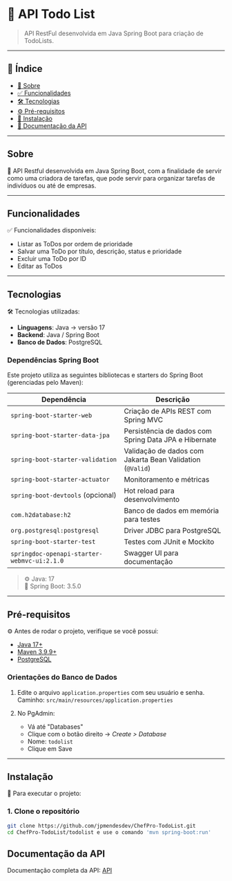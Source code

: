 ﻿# 📘 API Todo List

> API RestFul desenvolvida em Java Spring Boot para criação de TodoLists.

---

## 📌 Índice

- [📘 Sobre](#sobre)
- [✅ Funcionalidades](#funcionalidades)
- [🛠 Tecnologias](#tecnologias)
- [⚙️ Pré-requisitos](#pré-requisitos)
- [🧰 Instalação](#instalação)
- [🔧 Documentação da API](#documentação-da-api)

---

## Sobre

📝 API Restful desenvolvida em Java Spring Boot, com a finalidade de servir como uma criadora de tarefas, que pode servir para organizar tarefas de indivíduos ou até de empresas.

---

## Funcionalidades

✅ Funcionalidades disponíveis:

- Listar as ToDos por ordem de prioridade  
- Salvar uma ToDo por título, descrição, status e prioridade  
- Excluir uma ToDo por ID  
- Editar as ToDos  

---

## Tecnologias

🛠 Tecnologias utilizadas:

- **Linguagens**: Java → versão 17  
- **Backend**: Java / Spring Boot  
- **Banco de Dados**: PostgreSQL  

### Dependências Spring Boot

Este projeto utiliza as seguintes bibliotecas e starters do Spring Boot (gerenciadas pelo Maven):

| Dependência | Descrição |
|-------------|-----------|
| `spring-boot-starter-web` | Criação de APIs REST com Spring MVC |
| `spring-boot-starter-data-jpa` | Persistência de dados com Spring Data JPA e Hibernate |
| `spring-boot-starter-validation` | Validação de dados com Jakarta Bean Validation (`@Valid`) |
| `spring-boot-starter-actuator` | Monitoramento e métricas |
| `spring-boot-devtools` (opcional) | Hot reload para desenvolvimento |
| `com.h2database:h2` | Banco de dados em memória para testes |
| `org.postgresql:postgresql` | Driver JDBC para PostgreSQL |
| `spring-boot-starter-test` | Testes com JUnit e Mockito |
| `springdoc-openapi-starter-webmvc-ui:2.1.0` | Swagger UI para documentação |

> ⚙️ Java: 17  
> 🚀 Spring Boot: 3.5.0

---

## Pré-requisitos

⚙️ Antes de rodar o projeto, verifique se você possui:

- [Java 17+](https://adoptopenjdk.net/)  
- [Maven 3.9.9+](https://maven.apache.org/download.cgi)  
- [PostgreSQL](https://www.postgresql.org/download/)

### Orientações do Banco de Dados

1. Edite o arquivo `application.properties` com seu usuário e senha.  
   Caminho: `src/main/resources/application.properties`

2. No PgAdmin:
   - Vá até "Databases"
   - Clique com o botão direito → *Create > Database*
   - Nome: `todolist`
   - Clique em Save

---

## Instalação

🧰 Para executar o projeto:

### 1. Clone o repositório

```bash
git clone https://github.com/jpmendesdev/ChefPro-TodoList.git
cd ChefPro-TodoList/todolist e use o comando 'mvn spring-boot:run'

```

## Documentação da API 

Documentação completa da API: [API](api.md)
